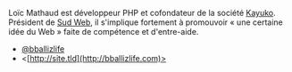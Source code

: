 Loïc Mathaud est développeur PHP et cofondateur de la société [Kayuko](http://www.kayuko.net/). Président de [Sud Web](http://sudweb.fr/), il s'implique fortement à promouvoir « une certaine idée du Web » faite de compétence et d'entre-aide.

- [@bballizlife](https://twitter.com/bballizlife)
- <[http://site.tld](http://bballizlife.com)>

